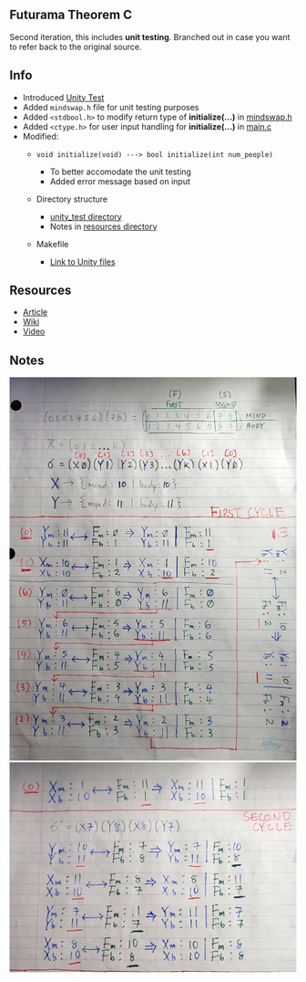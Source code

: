 ## Futurama Theorem C

Second iteration, this includes **unit testing**. Branched out in case you want to refer back to the original source.

## Info
* Introduced [Unity Test](https://github.com/ThrowTheSwitch/Unity/tree/master)
* Added ```mindswap.h``` file for unit testing purposes
* Added ```<stdbool.h>``` to modify return type of **initialize(...)** in [mindswap.h](./mindswap.h)
* Added ```<ctype.h>``` for user input handling for **initialize(...)** in [main.c](./main.c)
* Modified:
    - ```void initialize(void) ---> bool initialize(int num_people) ```
        - To better accomodate the unit testing
        - Added error message based on input
    
    - Directory structure
        - [unity_test directory](./unity_test/)
        - Notes in [resources directory](./resources/)
    
    - Makefile
        - [Link to Unity files](./Makefile)

## Resources
* [Article](https://medium.com/@mikaeldavidsson/the-futurama-theorem-103980db677b)
* [Wiki](https://theinfosphere.org/Futurama_theorem)
* [Video](https://www.youtube.com/watch?v=ILmrtHlP9xY)

## Notes
![firstpage](./resources/first_page.jpg)
![secondpage](./resources/second_page.jpg)




